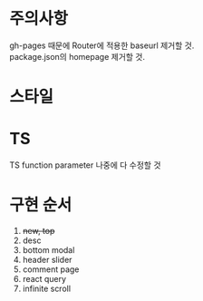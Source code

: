 # 주의사항

gh-pages 때문에 Router에 적용한 baseurl 제거할 것.  
package.json의 homepage 제거할 것.

# 스타일

# TS

TS function parameter 나중에 다 수정할 것

# 구현 순서

1. ~~new, top~~
2. desc
3. bottom modal
4. header slider
5. comment page
6. react query
7. infinite scroll
